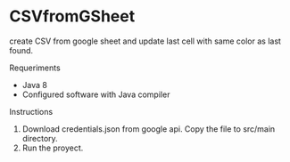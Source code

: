 # CSVfromGSheet
create CSV from google sheet and update last cell with same color as last found.

Requeriments

- Java 8
- Configured software with Java compiler

Instructions

1) Download credentials.json from google api. Copy the file to src/main directory.
2) Run the proyect.
